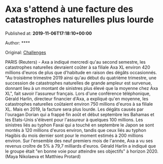 
# Axa s'attend à une facture des catastrophes naturelles plus lourde

Published at: **2019-11-06T17:18:10+00:00**

Author: ****

Original: [Challenges](https://www.challenges.fr/finance-et-marche/axa-s-attend-a-une-facture-des-catastrophes-naturelles-plus-lourde_683458)

PARIS (Reuters) - Axa a indiqué mercredi qu'au second semestre, les catastrophes naturelles devraient coûter à sa filiale Axa XL environ 420 millions d'euros de plus que d'habitude en raison des dégâts occasionnés.
"Au troisième trimestre 2019 ainsi qu'au début du quatrième trimestre, une succession de catastrophes naturelles de grande ampleur est survenue, donnant lieu à un montant de sinistres plus élevé que la moyenne chez Axa XL", fait savoir l'assureur français.
Lors d'une conférence téléphonique, Gérald Harlin, directeur financier d'Axa, a expliqué qu'en moyenne, les catastrophes naturelles coûtaient environ 750 millions d'euros à sa filiale XL.
Mais en 2019, la facture sera plus lourde. Les dégâts causés par l'ouragan Dorian qui a frappé fin août et début septembre les Bahamas et les Etats-Unis s'élèvent pour l'assureur à quelques 100 millions.
Les sinistres liés au typhon Faxai qui a touché en septembre le Japon se sont montés à 120 millions d'euros environ, tandis que ceux liés au typhon Hagibis du mois dernier sont pour le moment estimés à 200 millions environ.
Sur l'ensemble des neuf premiers mois de l'année, Axa a vu ses revenus croître de 5% à 79,7 milliards d'euros.
Gérald Harlin a indiqué que le groupe était "en bonne voie pour atteindre ses objectifs" à horizon 2020.
(Maya Nikolaeva et Matthieu Protard)
